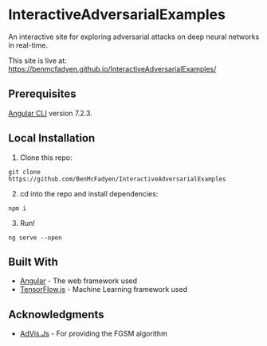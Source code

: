 # InteractiveAdversarialExamples

An interactive site for exploring adversarial attacks on deep neural networks in real-time.

This site is live at: https://benmcfadyen.github.io/InteractiveAdversarialExamples/


## Prerequisites

[Angular CLI](https://github.com/angular/angular-cli) version 7.2.3.


## Local Installation 

1. Clone this repo:

```
git clone https://github.com/BenMcFadyen/InteractiveAdversarialExamples
```

2. cd into the repo and install dependencies:

```
npm i
```

3. Run!

```
ng serve --open
```


## Built With

* [Angular](https://angular.io/) - The web framework used
* [TensorFlow.js](https://www.tensorflow.org/js) - Machine Learning framework used


## Acknowledgments

* [AdVis.Js](https://github.com/jaxball/advis.js) - For providing the FGSM algorithm 

